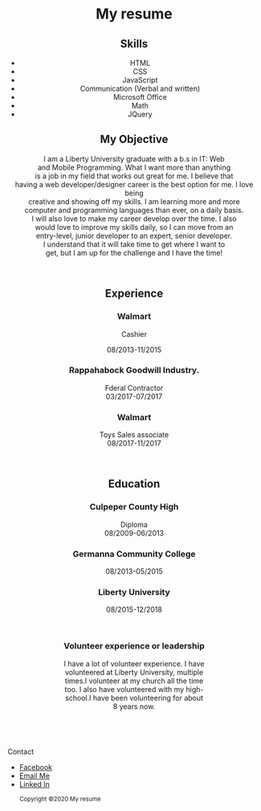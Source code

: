 <!DOCTYPE html>
<html>
 <head>
 
  <meta charset="UTF-8">
  
  <meta name="viewport" content="width=device-width, initial-scale=1">
  <link href="https://fonts.googleapis.com/css?family=Bellefair" rel="stylesheet">
  <link rel="stylesheet" href="https://maxcdn.bootstrapcdn.com/bootstrap/3.3.7/css/bootstrap.min.css">
 </head>
 <body>
 <header>
  <div class="jumbotron text-center">
   <h1>My resume</h1>
  </div>
   <div class="container">
    <div class="row">
     <div class="col-md-6">
      <section>
       <h2 class="skills">Skills</h2>
       <ul>
        <li>HTML</li>
        <li>CSS</li>
        <li>JavaScript</li>
        <li>Communication (Verbal and written)</li>
        <li>Microsoft Office</li>
        <li>Math</li>
        <li>JQuery</li>
      </ul>
     </section>
    </div>
   
   <div class="col-md-6">
    <article>
      <h2>My Objective</h2>
      <p>
         I am a Liberty University graduate with a b.s in IT: Web<br>
        and Mobile Programming. What I want more than anything <br>
         is a job in my field that works out great for me. I believe that <br>
         having a web developer/designer career is the best option for me. I love being <br>
         creative and showing off my skills. I am learning more and more <br>
         computer and programming languages than ever, on a daily basis. <br>
         I will also love to make my career develop over the time. I also <br>
         would love to improve my skills daily, so I can move from an <br>
         entry-level, junior developer to an expert, senior developer. <br>
         I understand that it will take time to get where I want to <br>
         get, but I am up for the challenge and I have the time!

       
   </div><br>
   <div id="container">
     <div class="row">
      <div class="col-md-4">
   <section>
    <h2>Experience</h2>
     <h3>Walmart</h3>
     <p>Cashier<p>
     <p class="date">08/2013-11/2015</p>
     <h3>Rappahabock Goodwill Industry.</h3>
     <p>Fderal Contractor<br>
        03/2017-07/2017</p>
     <h3>Walmart</h3>
     <p>Toys Sales associate<br>
        08/2017-11/2017</p>
    </section>
   </div><br>
   <div class="col-md-4">
    <article>
     <h2>Education</h2>
     <h3>Culpeper County High</h3>
     <p>Diploma<br>08/2009-06/2013</p>
     <h3>Germanna Community College</h3>
     <p>08/2013-05/2015</p>
     <h3>Liberty University</h3>
     <p>08/2015-12/2018</p>
    </article>
   </div><br>
   <div id-"col-md-4">
   <div id="volunteer">
   <h3>Volunteer experience or leadership</h3>
   <p>
      I have a lot of volunteer experience. I have<br>
      volunteered at Liberty University, multiple<br>
      times.I volunteer at my church all the time<br>
      too. I also have volunteered with my high-<br>
      school.I have been volunteering for about<br>
      8 years now.
    </p>
       </div>
      </div>
     </div>
   </div>
  </header><br>
  <footer>
   Contact<br> 
    <ul>
      <li><a href="https://www.facebook.com/" target="_blank">Facebook</a></li>
      <li><a href="mailto:svest2@liberty.edu">Email Me</a></li>
      <li><a href="https://www.linkedin.com/in/samantha-vest-31a3657b/">Linked In</a> </li>
      </il>
   <p><small>Copyright &copy;2020 My resume</p>   
  </footer> 
 </body>
</html>
